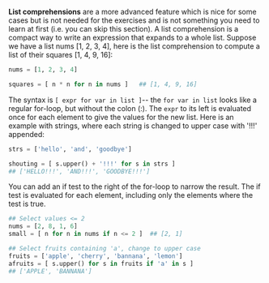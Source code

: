 **List comprehensions** are a more advanced feature which is nice for some cases but is not needed for the exercises and is not something you need to learn at first (i.e. you can skip this section). A list comprehension is a compact way to write an expression that expands to a whole list. Suppose we have a list nums [1, 2, 3, 4], here is the list comprehension to compute a list of their squares [1, 4, 9, 16]:
    
```python    
nums = [1, 2, 3, 4]

squares = [ n * n for n in nums ]   ## [1, 4, 9, 16]
```

The syntax is `[ expr for var in list ]`-- the `for var in list` looks like a regular for-loop, but without the colon (:). The `expr` to its left is evaluated once for each element to give the values for the new list. Here is an example with strings, where each string is changed to upper case with '!!!' appended:

    
```python    
strs = ['hello', 'and', 'goodbye']

shouting = [ s.upper() + '!!!' for s in strs ]
## ['HELLO!!!', 'AND!!!', 'GOODBYE!!!']
```

You can add an if test to the right of the for-loop to narrow the result. The if test is evaluated for each element, including only the elements where the test is true.

```python
## Select values <= 2
nums = [2, 8, 1, 6]
small = [ n for n in nums if n <= 2 ]  ## [2, 1]

## Select fruits containing 'a', change to upper case
fruits = ['apple', 'cherry', 'bannana', 'lemon']
afruits = [ s.upper() for s in fruits if 'a' in s ]
## ['APPLE', 'BANNANA']
```
